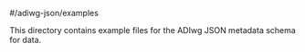 #/adiwg-json/examples

This directory contains example files for the ADIwg JSON metadata schema for data.